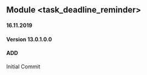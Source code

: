 ## Module <task_deadline_reminder>

#### 16.11.2019
#### Version 13.0.1.0.0
#### ADD
Initial Commit
